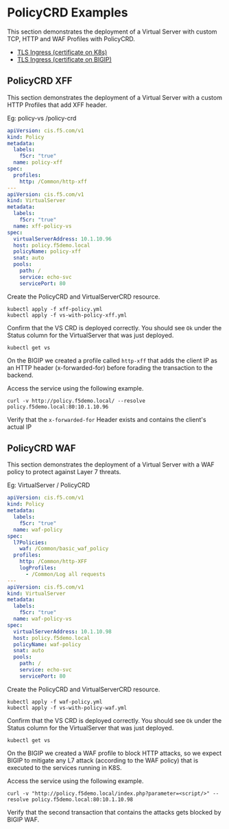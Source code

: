 # PolicyCRD Examples

This section demonstrates the deployment of a Virtual Server with custom TCP, HTTP and WAF Profiles with PolicyCRD.

- [TLS Ingress (certificate on K8s)](#tls-ingress-certificate-on-k8s)
- [TLS Ingress (certificate on BIGIP)](#tls-ingress-certificate-on-bigip)

## PolicyCRD XFF
This section demonstrates the deployment of a Virtual Server with a custom HTTP Profiles that add XFF header.

Eg: policy-vs /policy-crd 
```yml
apiVersion: cis.f5.com/v1
kind: Policy
metadata:
  labels:
    f5cr: "true"
  name: policy-xff
spec:
  profiles:
    http: /Common/http-xff
---
apiVersion: cis.f5.com/v1
kind: VirtualServer
metadata:
  labels:
    f5cr: "true"
  name: xff-policy-vs
spec:
  virtualServerAddress: 10.1.10.96
  host: policy.f5demo.local
  policyName: policy-xff
  snat: auto
  pools:
    path: /
    service: echo-svc
    servicePort: 80
```

Create the PolicyCRD and VirtualServerCRD resource.
```
kubectl apply -f xff-policy.yml
kubectl apply -f vs-with-policy-xff.yml
```

Confirm that the VS CRD is deployed correctly. You should see `Ok` under the Status column for the VirtualServer that was just deployed.
```
kubectl get vs 
```

On the BIGIP we created a profile called `http-xff` that adds the client IP as an HTTP header (x-forwarded-for) before forading the transaction to the backend.

Access the service using the following example. 
```
curl -v http://policy.f5demo.local/ --resolve policy.f5demo.local:80:10.1.10.96
```

Verify that the `x-forwarded-for` Header exists and contains the client's actual IP



## PolicyCRD WAF
This section demonstrates the deployment of a Virtual Server with a WAF policy to protect against Layer 7 threats.

Eg: VirtualServer / PolicyCRD 
```yml
apiVersion: cis.f5.com/v1
kind: Policy
metadata:
  labels:
    f5cr: "true"
  name: waf-policy
spec:
  l7Policies:
    waf: /Common/basic_waf_policy
  profiles:
    http: /Common/http-XFF
    logProfiles:
      - /Common/Log all requests
---
apiVersion: cis.f5.com/v1
kind: VirtualServer
metadata:
  labels:
    f5cr: "true"
  name: waf-policy-vs
spec:
  virtualServerAddress: 10.1.10.98
  host: policy.f5demo.local
  policyName: waf-policy
  snat: auto
  pools:
    path: /
    service: echo-svc
    servicePort: 80
```

Create the PolicyCRD and VirtualServerCRD resource.
```
kubectl apply -f waf-policy.yml
kubectl apply -f vs-with-policy-waf.yml
```

Confirm that the VS CRD is deployed correctly. You should see `Ok` under the Status column for the VirtualServer that was just deployed.
```
kubectl get vs 
```

On the BIGIP we created a WAF profile to block HTTP attacks, so we expect BIGIP to mitigate any L7 attack (according to the WAF policy) that is executed to the services running in K8S.

Access the service using the following example. 
```
curl -v "http://policy.f5demo.local/index.php?parameter=<script/>" --resolve policy.f5demo.local:80:10.1.10.98
```

Verify that the second transaction that contains the attacks gets blocked by BIGIP WAF.



